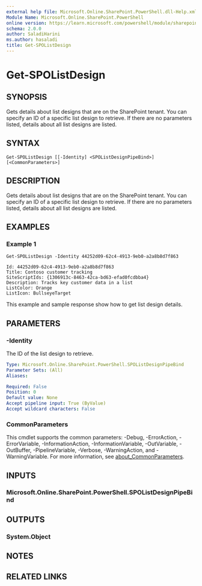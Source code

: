 ```yaml
---
external help file: Microsoft.Online.SharePoint.PowerShell.dll-Help.xml
Module Name: Microsoft.Online.SharePoint.PowerShell
online version: https://learn.microsoft.com/powershell/module/sharepoint-online/get-spolistdesign
schema: 2.0.0
author: SaladiHarini
ms.author: hasaladi
title: Get-SPOListDesign
---
```


# Get-SPOListDesign

## SYNOPSIS
Gets details about list designs that are on the SharePoint tenant. You can specify an ID of a specific list design to retrieve. If there are no parameters listed, details about all list designs are listed. 

## SYNTAX

```
Get-SPOListDesign [[-Identity] <SPOListDesignPipeBind>] [<CommonParameters>]
```

## DESCRIPTION
Gets details about list designs that are on the SharePoint tenant. You can specify an ID of a specific list design to retrieve. If there are no parameters listed, details about all list designs are listed. 

## EXAMPLES

### Example 1

```output
Get-SPOListDesign -Identity 44252d09-62c4-4913-9eb0-a2a8b8d7f863 

Id: 44252d09-62c4-4913-9eb0-a2a8b8d7f863  
Title: Contoso customer tracking  
SiteScriptIds: {1306913c-8463-42ca-bd63-efad0fcdbba4}  
Description: Tracks key customer data in a list 
ListColor: Orange 
ListIcon: BullseyeTarget
```

This example and sample response show how to get list design details. 

## PARAMETERS

### -Identity
The ID of the list design to retrieve. 

```yaml
Type: Microsoft.Online.SharePoint.PowerShell.SPOListDesignPipeBind
Parameter Sets: (All)
Aliases:

Required: False
Position: 0
Default value: None
Accept pipeline input: True (ByValue)
Accept wildcard characters: False
```

### CommonParameters
This cmdlet supports the common parameters: -Debug, -ErrorAction, -ErrorVariable, -InformationAction, -InformationVariable, -OutVariable, -OutBuffer, -PipelineVariable, -Verbose, -WarningAction, and -WarningVariable. For more information, see [about_CommonParameters](https://go.microsoft.com/fwlink/?LinkID=113216).

## INPUTS

### Microsoft.Online.SharePoint.PowerShell.SPOListDesignPipeBind

## OUTPUTS

### System.Object

## NOTES

## RELATED LINKS
